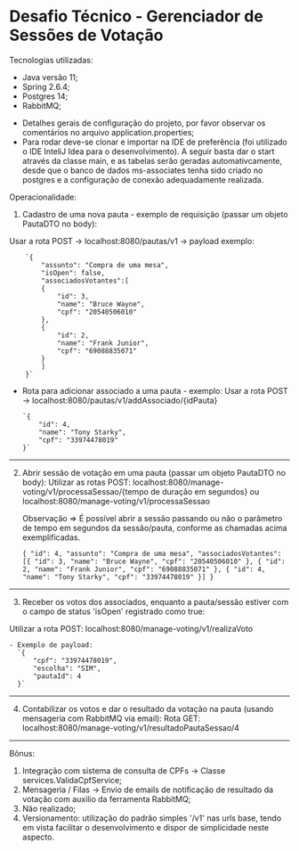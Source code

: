 # Desafio Técnico - Gerenciador de Sessões de Votação

Tecnologias utilizadas:
- Java versão 11;
- Spring 2.6.4;
- Postgres 14;
- RabbitMQ;

* Detalhes gerais de configuração do projeto, por favor observar os comentários no arquivo application.properties;
* Para rodar deve-se clonar e importar na IDE de preferência (foi utilizado o IDE InteliJ Idea para o desenvolvimento). A seguir basta dar o start através da classe main, e as tabelas serão geradas automativcamente, desde que o banco de dados ms-associates tenha sido criado no postgres e a configuração de conexão adequadamente realizada.

Operacionalidade:

1) Cadastro de uma nova pauta - exemplo de requisição (passar um objeto PautaDTO no body):

Usar a rota POST -> localhost:8080/pautas/v1 -> payload exemplo:

        `{
            "assunto": "Compra de uma mesa",
            "isOpen": false,
            "associadosVotantes":[
            {
                "id": 3,
                "name": "Bruce Wayne",
                "cpf": "20540506010"
            },
            {
                "id": 2,
                "name": "Frank Junior",
                "cpf": "69088835071"
            }
            ]
        }`

- Rota para adicionar associado a uma pauta - exemplo:
  Usar a rota POST -> localhost:8080/pautas/v1/addAssociado/{idPauta}

      `{
          "id": 4,
          "name": "Tony Starky",
          "cpf": "33974478019"
      }`
---------------------------------------------------------------------------------------------

2) Abrir sessão de votação em uma pauta (passar um objeto PautaDTO no body):
  Utilizar as rotas POST: localhost:8080/manage-voting/v1/processaSessao/{tempo de duração em segundos} ou localhost:8080/manage-voting/v1/processaSessao 
    
    Observação => É possível abrir a sessão passando ou não o parâmetro de tempo em segundos da sessão/pauta, conforme as chamadas acima exemplificadas.

      `{
          "id": 4,
          "assunto": "Compra de uma mesa",
          "associadosVotantes": 
          [{
              "id": 3,
              "name": "Bruce Wayne",
              "cpf": "20540506010"
          },
          {
              "id": 2,
              "name": "Frank Junior",
              "cpf": "69088835071"
          },
          {
              "id": 4,
              "name": "Tony Starky",
              "cpf": "33974478019"
          }]
      }`

------------------------------------------------------------------------------------------------------------------------
3) Receber os votos dos associados, enquanto a pauta/sessão estiver com o campo de status 'isOpen' registrado como true:

  Utilizar a rota POST: localhost:8080/manage-voting/v1/realizaVoto
  
    - Exemplo de payload:
      `{
          "cpf": "33974478019",
          "escolha": "SIM",
          "pautaId": 4
      }`
------------------------------------------------------------------------------------------------------------------------
4) Contabilizar os votos e dar o resultado da votação na pauta (usando mensageria com RabbitMQ via email):
  Rota GET: localhost:8080/manage-voting/v1/resultadoPautaSessao/4
------------------------------------------------------------------------------------------------------------------------
Bônus:

1) Integração com sistema de consulta de CPFs -> Classe services.ValidaCpfService;
2) Mensageria / Filas -> Envio de emails de notificação de resultado da votação com auxilio da ferramenta RabbitMQ;
3) Não realizado;
4) Versionamento: utilização do padrão simples '/v1' nas urls base, tendo em vista facilitar o desenvolvimento e dispor de simplicidade neste aspecto.
